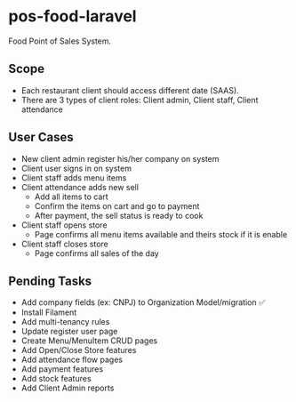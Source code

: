 # pos-food-laravel

Food Point of Sales System.

## Scope

- Each restaurant client should access different date (SAAS).
- There are 3 types of client roles: Client admin, Client staff, Client attendance

## User Cases

- New client admin register his/her company on system
- Client user signs in on system
- Client staff adds menu items
- Client attendance adds new sell
  - Add all items to cart
  - Confirm the items on cart and go to payment
  - After payment, the sell status is ready to cook
- Client staff opens store
  - Page confirms all menu items available and theirs stock if it is enable
- Client staff closes store
  - Page confirms all sales of the day

## Pending Tasks

- Add company fields (ex: CNPJ) to Organization Model/migration :white_check_mark:
- Install Filament
- Add multi-tenancy rules
- Update register user page
- Create Menu/MenuItem CRUD pages
- Add Open/Close Store features
- Add attendance flow pages
- Add payment features
- Add stock features
- Add Client Admin reports
